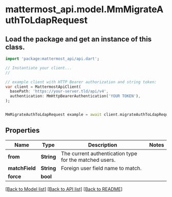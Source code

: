 # mattermost_api.model.MmMigrateAuthToLdapRequest

## Load the package and get an instance of this class.
```dart
import 'package:mattermost_api/api.dart';

// Instantiate your client...
//

// example client with HTTP Bearer authorization and string token:
var client = MattermostApiClient(
  basePath: 'https://your-server.tld/api/v4',
  authentication: MmHttpBearerAuthentication('YOUR TOKEN'),
);


MmMigrateAuthToLdapRequest example = await client.migrateAuthToLdapRequest.FUNCTION_THAT_RETURNS_THIS_CLASS();

```

## Properties
Name | Type | Description | Notes
------------ | ------------- | ------------- | -------------
**from** | **String** | The current authentication type for the matched users. | 
**matchField** | **String** | Foreign user field name to match. | 
**force** | **bool** |  | 

[[Back to Model list]](../GENERATED_README.md#documentation-for-models) [[Back to API list]](../GENERATED_README.md#documentation-for-api-endpoints) [[Back to README]](../GENERATED_README.md)


